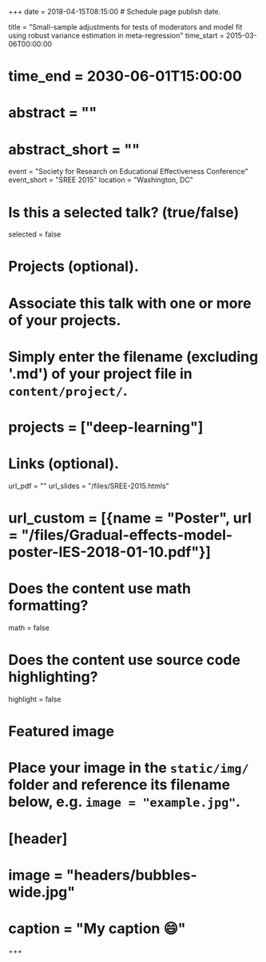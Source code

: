 +++
date = 2018-04-15T08:15:00  # Schedule page publish date.

title = "Small-sample adjustments for tests of moderators and model fit using robust variance estimation in meta-regression"
time_start = 2015-03-06T00:00:00
# time_end = 2030-06-01T15:00:00
# abstract = ""
# abstract_short = ""
event = "Society for Research on Educational Effectiveness Conference"
event_short = "SREE 2015"
location = "Washington, DC"

# Is this a selected talk? (true/false)
selected = false

# Projects (optional).
#   Associate this talk with one or more of your projects.
#   Simply enter the filename (excluding '.md') of your project file in `content/project/`.
# projects = ["deep-learning"]

# Links (optional).
url_pdf = ""
url_slides = "/files/SREE-2015.htmls"
# url_custom = [{name = "Poster", url = "/files/Gradual-effects-model-poster-IES-2018-01-10.pdf"}]

# Does the content use math formatting?
math = false

# Does the content use source code highlighting?
highlight = false

# Featured image
# Place your image in the `static/img/` folder and reference its filename below, e.g. `image = "example.jpg"`.
# [header]
# image = "headers/bubbles-wide.jpg"
# caption = "My caption :smile:"

+++

